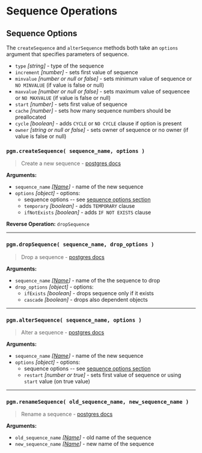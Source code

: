 # Sequence Operations

## Sequence Options

The `createSequence` and `alterSequence` methods both take an `options` argument that specifies parameters of sequence.

- `type` _[string]_ - type of the sequence
- `increment` _[number]_ - sets first value of sequence
- `minvalue` _[number or null or false]_ - sets minimum value of sequence or `NO MINVALUE` (if value is false or null)
- `maxvalue` _[number or null or false]_ - sets maximum value of sequencee or `NO MAXVALUE` (if value is false or null)
- `start` _[number]_ - sets first value of sequence
- `cache` _[number]_ - sets how many sequence numbers should be preallocated
- `cycle` _[boolean]_ - adds `CYCLE` or `NO CYCLE` clause if option is present
- `owner` _[string or null or false]_ - sets owner of sequence or no owner (if value is false or null)

### `pgm.createSequence( sequence_name, options )`

> Create a new sequence - [postgres docs](https://www.postgresql.org/docs/current/static/sql-createsequence.html)

**Arguments:**

- `sequence_name` _[[Name](migrations.md#type)]_ - name of the new sequence
- `options` _[object]_ - options:
  - sequence options -- see [sequence options section](#sequence-options)
  - `temporary` _[boolean]_ - adds `TEMPORARY` clause
  - `ifNotExists` _[boolean]_ - adds `IF NOT EXISTS` clause

**Reverse Operation:** `dropSequence`

---

### `pgm.dropSequence( sequence_name, drop_options )`

> Drop a sequence - [postgres docs](http://www.postgresql.org/docs/current/static/sql-dropsequence.html)

**Arguments:**

- `sequence_name` _[[Name](migrations.md#type)]_ - name of the the sequence to drop
- `drop_options` _[object]_ - options:
  - `ifExists` _[boolean]_ - drops sequence only if it exists
  - `cascade` _[boolean]_ - drops also dependent objects

---

### `pgm.alterSequence( sequence_name, options )`

> Alter a sequence - [postgres docs](https://www.postgresql.org/docs/current/static/sql-altersequence.html)

**Arguments:**

- `sequence_name` _[[Name](migrations.md#type)]_ - name of the new sequence
- `options` _[object]_ - options:
  - sequence options -- see [sequence options section](#sequence-options)
  - `restart` _[number or true]_ - sets first value of sequence or using `start` value (on true value)

---

### `pgm.renameSequence( old_sequence_name, new_sequence_name )`

> Rename a sequence - [postgres docs](http://www.postgresql.org/docs/current/static/sql-altersequence.html)

**Arguments:**

- `old_sequence_name` _[[Name](migrations.md#type)]_ - old name of the sequence
- `new_sequence_name` _[[Name](migrations.md#type)]_ - new name of the sequence

